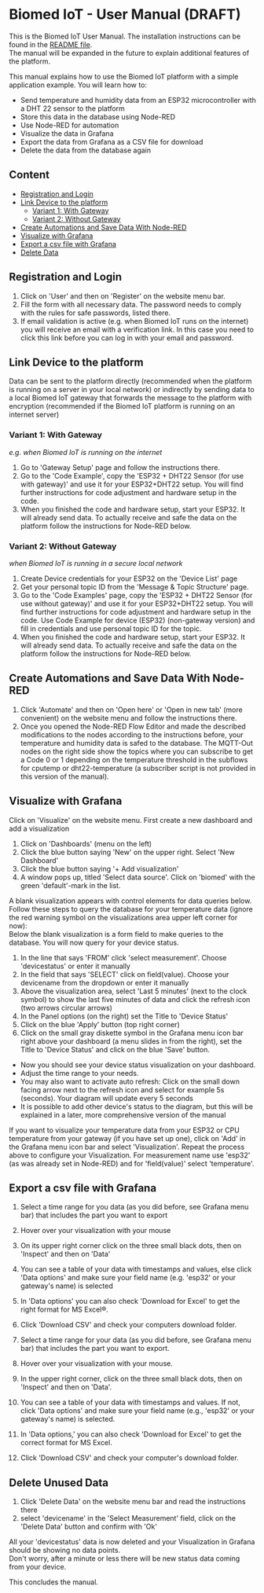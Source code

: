 # Biomed IoT - User Manual (DRAFT)

This is the Biomed IoT User Manual. The installation instructions can be found in the [README file](README.md).  
The manual will be expanded in the future to explain additional features of the platform.

This manual explains how to use the Biomed IoT platform with a simple application example. You will learn how to:
- Send temperature and humidity data from an ESP32 microcontroller with a DHT 22 sensor to the platform
- Store this data in the database using Node-RED
- Use Node-RED for automation
- Visualize the data in Grafana
- Export the data from Grafana as a CSV file for download
- Delete the data from the database again

## Content
- [Registration and Login](#Registration-and-Login)
- [Link Device to the platform](#Link-Device-to-the-platform)
    - [Variant 1: With Gateway](#Variant-1:-With-Gateway)
    - [Variant 2: Without Gateway](#Variant-2:-Without-Gateway)
- [Create Automations and Save Data With Node-RED](#Create-Automations-and-Save-Data-With-Node-RED)
- [Visualize with Grafana](#Visualize-with-Grafana)
- [Export a csv file with Grafana](#Export-a-csv-file-with-Grafana)
- [Delete Data](#Delete-Data)

## Registration and Login
1. Click on 'User' and then on 'Register' on the website menu bar.
2. Fill the form with all necessary data. The password needs to comply with the rules for safe passwords, listed there.
3. If email validation is active (e.g. when Biomed IoT runs on the internet) you will receive an email with a verification link. In this case you need to click this link before you can log in with your email and password.

## Link Device to the platform
Data can be sent to the platform directly (recommended when the platform is running on a server in your local network)
or indirectly by sending data to a local Biomed IoT gateway that forwards the message to the platform with encryption (recommended if the Biomed IoT platform is running on an internet server)

### Variant 1: With Gateway 
*e.g. when Biomed IoT is running on the internet*

1. Go to 'Gateway Setup' page and follow the instructions there.
2. Go to the 'Code Example', copy the 'ESP32 + DHT22 Sensor (for use with gateway)' and use it for your ESP32+DHT22 setup. You will find further instructions for code adjustment and hardware setup in the code.
3. When you finished the code and hardware setup, start your ESP32. It will already send data. To actually receive and safe the data on the platform follow the instructions for Node-RED below.

### Variant 2: Without Gateway
*when Biomed IoT is running in a secure local network*

1. Create Device credentials for your ESP32 on the 'Device List' page
2. Get your personal topic ID from the 'Message & Topic Structure' page.
3. Go to the 'Code Examples' page, copy the 'ESP32 + DHT22 Sensor (for use without gateway)' and use it for your ESP32+DHT22 setup. You will find further instructions for code adjustment and hardware setup in the code.
Use Code Example for device (ESP32) (non-gateway version) and fill in credentials and use personal topic ID for the topic.
4. When you finished the code and hardware setup, start your ESP32. It will already send data. To actually receive and safe the data on the platform follow the instructions for Node-RED below.

## Create Automations and Save Data With Node-RED

1. Click 'Automate' and then on 'Open here' or 'Open in new tab' (more convenient) on the website menu and follow the instructions there.
2. Once you opened the Node-RED Flow Editor and made the described modifications to the nodes according to the instructions before, your temperature and humidity data is safed to the database. The MQTT-Out nodes on the right side show the topics where you can subscribe to get a Code 0 or 1 depending on the temperature threshold in the subflows for cputemp or dht22-temperature (a subscriber script is not provided in this version of the manual).

## Visualize with Grafana
Click on 'Visualize' on the website menu.
First create a new dashboard and add a visualization
1. Click on 'Dashboards' (menu on the left)
2. Click the blue button saying 'New' on the upper right. Select 'New Dashboard'
3. Click the blue button saying '+ Add visualization'
4. A window pops up, titled 'Select data source'. Click on 'biomed' with the green 'default'-mark in the list.

A blank visualization appears with control elements for data queries below. Follow these steps to query the database for your temperature data (ignore the red warning symbol on the visualizations area upper left corner for now):  
Below the blank visualization is a form field to make queries to the database. You will now query for your device status.
1. In the line that says 'FROM' click 'select measurement'. Choose 'devicestatus' or enter it manually
2. In the field that says 'SELECT' click on field(value). Choose your devicename from the dropdown or enter it manually
3. Above the visualization area, select 'Last 5 minutes' (next to the clock symbol) to show the last five minutes of data and click the refresh icon (two arrows circular arrows)
4. In the Panel options (on the right) set the Title to 'Device Status'
5. Click on the blue 'Apply' button (top right corner)
6. Click on the small gray diskette symbol in the Grafana menu icon bar right above your dashboard (a menu slides in from the right), set the Title to 'Device Status' and click on the blue 'Save' button.

- Now you should see your device status visualization on your dashboard.
- Adjust the time range to your needs. 
- You may also want to activate auto refresh: Click on the small down facing arrow next to the refresh icon and select for example 5s (seconds). Your diagram will update every 5 seconds
- It is possible to add other device's status to the diagram, but this will be explained in a later, more comprehensive version of the manual

If you want to visualize your temperature data from your ESP32 or CPU temperature from your gateway (if you have set up one), click on 'Add' in the Grafana menu icon bar and select 'Visualization'. Repeat the process above to configure your Visualization. For measurement name use 'esp32' (as was already set in Node-RED) and for 'field(value)' select 'temperature'.

## Export a csv file with Grafana
1. Select a time range for you data (as you did before, see Grafana menu bar) that includes the part you want to export
2. Hover over your visualization with your mouse
3. On its upper right corner click on the three small black dots, then on 'Inspect' and then on 'Data'
4. You can see a table of your data with timestamps and values, else click 'Data options' and make sure your field name (e.g. 'esp32' or your gateway's name) is selected
5. In 'Data options' you can also check 'Download for Excel' to get the right format for MS Excel&reg;.
6. Click 'Download CSV' and check your computers download folder.

1. Select a time range for your data (as you did before, see Grafana menu bar) that includes the part you want to export.
2. Hover over your visualization with your mouse.
3. In the upper right corner, click on the three small black dots, then on 'Inspect' and then on 'Data'.
4. You can see a table of your data with timestamps and values. If not, click 'Data options' and make sure your field name (e.g., 'esp32' or your gateway's name) is selected.
5. In 'Data options,' you can also check 'Download for Excel' to get the correct format for MS Excel.
6. Click 'Download CSV' and check your computer's download folder.


## Delete Unused Data
1. Click 'Delete Data' on the website menu bar and read the instructions there
2. select 'devicename' in the 'Select Measurement' field, click on the 'Delete Data' button and confirm with 'Ok'

All your 'devicestatus' data is now deleted and your Visualization in Grafana should be showing no data points.  
Don't worry, after a minute or less there will be new status data coming from your device.

This concludes the manual.
